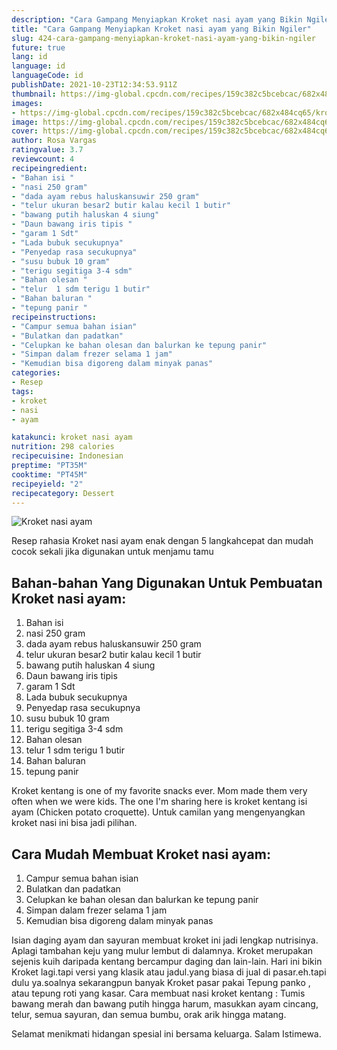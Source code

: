 ```yaml
---
description: "Cara Gampang Menyiapkan Kroket nasi ayam yang Bikin Ngiler"
title: "Cara Gampang Menyiapkan Kroket nasi ayam yang Bikin Ngiler"
slug: 424-cara-gampang-menyiapkan-kroket-nasi-ayam-yang-bikin-ngiler
future: true
lang: id
language: id
languageCode: id
publishDate: 2021-10-23T12:34:53.911Z 
thumbnail: https://img-global.cpcdn.com/recipes/159c382c5bcebcac/682x484cq65/kroket-nasi-ayam-foto-resep-utama.png
images:
- https://img-global.cpcdn.com/recipes/159c382c5bcebcac/682x484cq65/kroket-nasi-ayam-foto-resep-utama.png
image: https://img-global.cpcdn.com/recipes/159c382c5bcebcac/682x484cq65/kroket-nasi-ayam-foto-resep-utama.png
cover: https://img-global.cpcdn.com/recipes/159c382c5bcebcac/682x484cq65/kroket-nasi-ayam-foto-resep-utama.png
author: Rosa Vargas
ratingvalue: 3.7
reviewcount: 4
recipeingredient:
- "Bahan isi "
- "nasi 250 gram"
- "dada ayam rebus haluskansuwir 250 gram"
- "telur ukuran besar2 butir kalau kecil 1 butir"
- "bawang putih haluskan 4 siung"
- "Daun bawang iris tipis "
- "garam 1 Sdt"
- "Lada bubuk secukupnya"
- "Penyedap rasa secukupnya"
- "susu bubuk 10 gram"
- "terigu segitiga 3-4 sdm"
- "Bahan olesan "
- "telur  1 sdm terigu 1 butir"
- "Bahan baluran "
- "tepung panir "
recipeinstructions:
- "Campur semua bahan isian"
- "Bulatkan dan padatkan"
- "Celupkan ke bahan olesan dan balurkan ke tepung panir"
- "Simpan dalam frezer selama 1 jam"
- "Kemudian bisa digoreng dalam minyak panas"
categories:
- Resep
tags:
- kroket
- nasi
- ayam

katakunci: kroket nasi ayam 
nutrition: 298 calories
recipecuisine: Indonesian
preptime: "PT35M"
cooktime: "PT45M"
recipeyield: "2"
recipecategory: Dessert
---
```



![Kroket nasi ayam](https://img-global.cpcdn.com/recipes/159c382c5bcebcac/682x484cq65/kroket-nasi-ayam-foto-resep-utama.png)

Resep rahasia Kroket nasi ayam  enak dengan 5 langkahcepat dan mudah cocok sekali jika digunakan untuk menjamu tamu

<!--inarticleads1-->

## Bahan-bahan Yang Digunakan Untuk Pembuatan Kroket nasi ayam:

1. Bahan isi 
1. nasi 250 gram
1. dada ayam rebus haluskansuwir 250 gram
1. telur ukuran besar2 butir kalau kecil 1 butir
1. bawang putih haluskan 4 siung
1. Daun bawang iris tipis 
1. garam 1 Sdt
1. Lada bubuk secukupnya
1. Penyedap rasa secukupnya
1. susu bubuk 10 gram
1. terigu segitiga 3-4 sdm
1. Bahan olesan 
1. telur  1 sdm terigu 1 butir
1. Bahan baluran 
1. tepung panir 

Kroket kentang is one of my favorite snacks ever. Mom made them very often when we were kids. The one I&#39;m sharing here is kroket kentang isi ayam (Chicken potato croquette). Untuk camilan yang mengenyangkan kroket nasi ini bisa jadi pilihan. 

<!--inarticleads2-->

## Cara Mudah Membuat Kroket nasi ayam:

1. Campur semua bahan isian
1. Bulatkan dan padatkan
1. Celupkan ke bahan olesan dan balurkan ke tepung panir
1. Simpan dalam frezer selama 1 jam
1. Kemudian bisa digoreng dalam minyak panas


Isian daging ayam dan sayuran membuat kroket ini jadi lengkap nutrisinya. Aplagi tambahan keju yang mulur lembut di dalamnya. Kroket merupakan sejenis kuih daripada kentang bercampur daging dan lain-lain. Hari ini bikin Kroket lagi.tapi versi yang klasik atau jadul.yang biasa di jual di pasar.eh.tapi dulu ya.soalnya sekarangpun banyak Kroket pasar pakai Tepung panko , atau tepung roti yang kasar. Cara membuat nasi kroket kentang : Tumis bawang merah dan bawang putih hingga harum, masukkan ayam cincang, telur, semua sayuran, dan semua bumbu, orak arik hingga matang. 

Selamat menikmati hidangan spesial ini bersama keluarga. Salam Istimewa.
